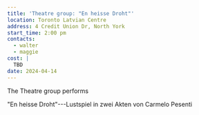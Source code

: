 ```yaml
---
title: 'Theatre group: "En heisse Droht"'
location: Toronto Latvian Centre
address: 4 Credit Union Dr, North York
start_time: 2:00 pm
contacts:
  - walter
  - maggie
cost: |
  TBD
date: 2024-04-14
---
```


The Theatre group performs

 "En heisse Droht"---Lustspiel in zwei Akten von Carmelo Pesenti

